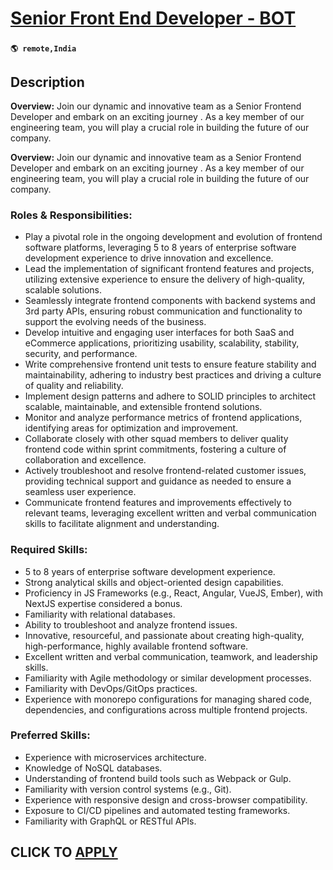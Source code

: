 # [Senior Front End Developer - BOT](https://www.remotewlb.com/apply/senior-front-end-developer-bot)  
###  
#### `🌎 remote,India`  

## Description

 **Overview:** Join our dynamic and innovative team as a Senior Frontend Developer and embark on an exciting journey . As a key member of our engineering team, you will play a crucial role in building the future of our company.

  

 **Overview:** Join our dynamic and innovative team as a Senior Frontend Developer and embark on an exciting journey . As a key member of our engineering team, you will play a crucial role in building the future of our company.

  

### Roles & Responsibilities:

* Play a pivotal role in the ongoing development and evolution of frontend software platforms, leveraging 5 to 8 years of enterprise software development experience to drive innovation and excellence.
* Lead the implementation of significant frontend features and projects, utilizing extensive experience to ensure the delivery of high-quality, scalable solutions.
* Seamlessly integrate frontend components with backend systems and 3rd party APIs, ensuring robust communication and functionality to support the evolving needs of the business.
* Develop intuitive and engaging user interfaces for both SaaS and eCommerce applications, prioritizing usability, scalability, stability, security, and performance.
* Write comprehensive frontend unit tests to ensure feature stability and maintainability, adhering to industry best practices and driving a culture of quality and reliability.
* Implement design patterns and adhere to SOLID principles to architect scalable, maintainable, and extensible frontend solutions.
* Monitor and analyze performance metrics of frontend applications, identifying areas for optimization and improvement.
* Collaborate closely with other squad members to deliver quality frontend code within sprint commitments, fostering a culture of collaboration and excellence.
* Actively troubleshoot and resolve frontend-related customer issues, providing technical support and guidance as needed to ensure a seamless user experience.
* Communicate frontend features and improvements effectively to relevant teams, leveraging excellent written and verbal communication skills to facilitate alignment and understanding.

  

### Required Skills:

* 5 to 8 years of enterprise software development experience.
* Strong analytical skills and object-oriented design capabilities.
* Proficiency in JS Frameworks (e.g., React, Angular, VueJS, Ember), with NextJS expertise considered a bonus.
* Familiarity with relational databases.
* Ability to troubleshoot and analyze frontend issues.
* Innovative, resourceful, and passionate about creating high-quality, high-performance, highly available frontend software.
* Excellent written and verbal communication, teamwork, and leadership skills.
* Familiarity with Agile methodology or similar development processes.
* Familiarity with DevOps/GitOps practices.
* Experience with monorepo configurations for managing shared code, dependencies, and configurations across multiple frontend projects.

  

  

### Preferred Skills:

* Experience with microservices architecture.
* Knowledge of NoSQL databases.
* Understanding of frontend build tools such as Webpack or Gulp.
* Familiarity with version control systems (e.g., Git).
* Experience with responsive design and cross-browser compatibility.
* Exposure to CI/CD pipelines and automated testing frameworks.
* Familiarity with GraphQL or RESTful APIs.

  

  
## CLICK TO [APPLY](https://www.remotewlb.com/apply/senior-front-end-developer-bot)


